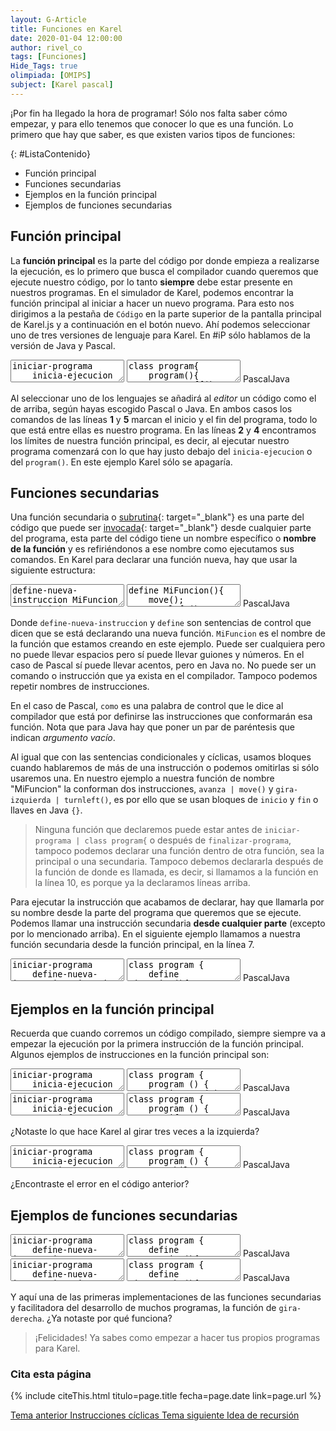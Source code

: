 ```yaml
---
layout: G-Article
title: Funciones en Karel
date: 2020-01-04 12:00:00
author: rivel_co
tags: [Funciones]
Hide_Tags: true
olimpiada: [OMIPS]
subject: [Karel pascal]
---
```


<span>¡Por fin ha llegado la hora de programar!</span> Sólo nos falta saber cómo empezar, y para ello tenemos que conocer lo que es una función. Lo primero que hay que saber, es que existen varios tipos de funciones:

{: #ListaContenido}
- Función principal
- Funciones secundarias
- Ejemplos en la función principal
- Ejemplos de funciones secundarias

## Función principal

La **función principal** es la parte del código por donde empieza a realizarse la ejecución, es lo primero que busca el compilador cuando queremos que ejecute nuestro código, por lo tanto **siempre** debe estar presente en nuestros programas. En el simulador de Karel, podemos encontrar la función principal al iniciar a hacer un nuevo programa. Para esto nos dirigimos a la pestaña de `Código` en la parte superior de la pantalla principal de Karel.js y a continuación en el botón nuevo. Ahí podemos seleccionar uno de tres versiones de lenguaje para Karel. En #iP sólo hablamos de la versión de Java y Pascal.

<div class="karelBlock">
<textarea class="karelp">
iniciar-programa
	inicia-ejecucion
		apagate;
	termina-ejecucion
finalizar-programa</textarea>
<textarea class="karelj">
class program{
    program(){
        turnoff();
    }
}</textarea>
<span class="karelLabel KLPascal karelLabelSelected" labFor="karelp">Pascal</span><span class="karelLabel KLJava" labFor="karelj">Java</span>
</div>

Al seleccionar uno de los lenguajes se añadirá al *editor* un código como el de arriba, según hayas escogido Pascal o Java. En ambos casos los comandos de las líneas **1** y **5** marcan el inicio y el fin del programa, todo lo que está entre ellas es nuestro programa. En las líneas **2** y **4** encontramos los límites de nuestra función principal, es decir, al ejecutar nuestro programa comenzará con lo que hay justo debajo del `inicia-ejecucion` o del `program()`. En este ejemplo Karel sólo se apagaría.

## Funciones secundarias

Una función secundaria o [subrutina](https://es.wikipedia.org/wiki/Subrutina){: target="_blank"} es una parte del código que puede ser [invocada](http://dle.rae.es/?id=M4evQMl){: target="_blank"} desde cualquier parte del programa, esta parte del código tiene un nombre específico o **nombre de la función** y es refiriéndonos a ese nombre como ejecutamos sus comandos. En Karel para declarar una función nueva, hay que usar la siguiente estructura:

<div class="karelBlock">
<textarea class="karelp">
define-nueva-instruccion MiFuncion como inicio
	avanza;
	gira-izquierda;
fin;</textarea>
<textarea class="karelj">
define MiFuncion(){
	move();
    turnleft();
}</textarea>
<span class="karelLabel KLPascal karelLabelSelected" labFor="karelp">Pascal</span><span class="karelLabel KLJava" labFor="karelj">Java</span>
</div>

Donde `define-nueva-instruccion` y `define` son sentencias de control que dicen que se está declarando una nueva función. `MiFuncion` es el nombre de la función que estamos creando en este ejemplo. Puede ser cualquiera pero no puede llevar espacios pero sí puede llevar guiones y números. En el caso de Pascal sí puede llevar acentos, pero en Java no. No puede ser un comando o instrucción que ya exista en el compilador. Tampoco podemos repetir nombres de instrucciones.

En el caso de Pascal, `como` es una palabra de control que le dice al compilador que está por definirse las instrucciones que conformarán esa función. Nota que para Java hay que poner un par de paréntesis que indican *argumento vacío*.

Al igual que con las sentencias condicionales y cíclicas, usamos bloques cuando hablaremos de más de una instrucción o podemos omitirlas si sólo usaremos una. En nuestro ejemplo a nuestra función de nombre "MiFuncion" la conforman dos instrucciones, `avanza | move()` y `gira-izquierda | turnleft()`, es por ello que se usan bloques de `inicio` y `fin` o llaves en Java `{}`. 

> Ninguna función que declaremos puede estar antes de `iniciar-programa | class program{` o después de `finalizar-programa`, tampoco podemos declarar una función dentro de otra función, sea la principal o una secundaria. Tampoco debemos declararla después de la función de donde es llamada, es decir, si llamamos a la función en la línea 10, es porque ya la declaramos líneas arriba.

Para ejecutar la instrucción que acabamos de declarar, hay que llamarla por su nombre desde la parte del  programa que queremos que se ejecute. Podemos llamar una instrucción secundaria **desde cualquier parte** <span>(excepto por lo mencionado arriba)</span>. En el siguiente ejemplo llamamos a nuestra función secundaria desde la función principal, en la línea 7.

<div class="karelBlock">
<textarea class="karelp">
iniciar-programa
	define-nueva-instruccion MiFuncion como inicio
		avanza;
		gira-izquierda;
	fin;
	inicia-ejecucion
		MiFuncion;
		apagate;
	termina-ejecucion
finalizar-programa</textarea>
<textarea class="karelj">
class program {
	define MiFuncion(){
    	move();
        turnleft();
    }
    program () {
    	MiFuncion();
        turnoff();
    }
}</textarea>
<span class="karelLabel KLPascal karelLabelSelected" labFor="karelp">Pascal</span><span class="karelLabel KLJava" labFor="karelj">Java</span>
</div>

## Ejemplos en la función principal

Recuerda que cuando corremos un código compilado, siempre siempre va a empezar la ejecución por la primera instrucción de la función principal. Algunos ejemplos de instrucciones en la función principal son:

<div class="karelBlock">
<textarea class="karelp">
iniciar-programa
	inicia-ejecucion
		repetir 3 veces avanza;
		repetir 2 veces gira-izquierda;
		avanza;
		gira-izquierda;
		apagate;
	termina-ejecucion
finalizar-programa</textarea>
<textarea class="karelj">
class program {
    program () {
    	iterate(3) move();
        iterate (2) turnleft();
        move();
        turnleft();
        turnoff();
    }
}</textarea>
<span class="karelLabel KLPascal karelLabelSelected" labFor="karelp">Pascal</span><span class="karelLabel KLJava" labFor="karelj">Java</span>
</div>

<div class="karelBlock">
<textarea class="karelp">
iniciar-programa
	inicia-ejecucion
		si frente-libre entonces avanza;
		repetir 3 veces gira-izquierda;
		avanza;
		mientras junto-a-zumbador hacer avanza;
		apagate;
	termina-ejecucion
finalizar-programa</textarea>
<textarea class="karelj">
class program {
    program () {
    	if (frontIsClear) move();
        iterate (3) turnleft();
        move();
        while (nextToABeeper) move();
        turnoff();
    }
}</textarea>
<span class="karelLabel KLPascal karelLabelSelected" labFor="karelp">Pascal</span><span class="karelLabel KLJava" labFor="karelj">Java</span>
</div>

¿Notaste lo que hace Karel al girar tres veces a la izquierda?

<div class="karelBlock">
<textarea class="karelp">
iniciar-programa
	inicia-ejecucion
		mientras frente-libre hacer avanza;
		si junto-a-zumbador entonces coge-zumbador;
		avanza;
		apagate;
	termina-ejecucion
finalizar-programa</textarea>
<textarea class="karelj">
class program {
    program () {
        while (frontIsClear) move();
        if (nextToABeeper) pickbeeper();
        move();
        turnoff();
    }
}</textarea>
<span class="karelLabel KLPascal karelLabelSelected" labFor="karelp">Pascal</span><span class="karelLabel KLJava" labFor="karelj">Java</span>
</div>

¿Encontraste el error en el código anterior?

## Ejemplos de funciones secundarias

<div class="karelBlock">
<textarea class="karelp">
iniciar-programa
	define-nueva-instruccion AvanzayGira como inicio
		avanza;
		gira-izquierda;
	fin;
	inicia-ejecucion
		mientras frente-libre hacer AvanzayGira;
		apagate;
	termina-ejecucion
finalizar-programa</textarea>
<textarea class="karelj">
class program {
	define AvanzayGira(){
    	move();
        turnleft();
    }
    program () {
        while (frontIsClear) AvanzayGira();
        turnoff();
    }
}</textarea>
<span class="karelLabel KLPascal karelLabelSelected" labFor="karelp">Pascal</span><span class="karelLabel KLJava" labFor="karelj">Java</span>
</div>

<div class="karelBlock">
<textarea class="karelp">
iniciar-programa
	define-nueva-instruccion gira-derecha como inicio
		repetir 3 veces gira-izquierda;
	fin;
	inicia-ejecucion
		avanza;
		avanza;
		gira-derecha;
		si frente-libre entonces avanza sino gira-izquierda;
		apagate;
	termina-ejecucion
finalizar-programa</textarea>
<textarea class="karelj">
class program {
	define GiraDerecha(){
    	iterate(3) turnleft();
    }
    program () {
    	move();
        move();
        GiraDerecha();
        if (frontIsClear) move(); else turnleft();
        turnoff();
    }
}</textarea>
<span class="karelLabel KLPascal karelLabelSelected" labFor="karelp">Pascal</span><span class="karelLabel KLJava" labFor="karelj">Java</span>
</div>

Y aquí una de las primeras implementaciones de las funciones secundarias y facilitadora del desarrollo de muchos programas, la función de `gira-derecha`. <span>¿Ya notaste por qué funciona?</span>

> ¡Felicidades! Ya sabes como empezar a hacer tus propios programas para Karel.

### Cita esta página

{% include citeThis.html titulo=page.title fecha=page.date link=page.url %}

<div class="Nav">
    <a id="navLeft" href="{{ site.baseurl }}/Karel/Instrucciones/Ciclicas/" title="Instrucciones cíclicas &vert; #iP Code">
        Tema anterior
        <span>Instrucciones cíclicas</span>
    </a>
    <a id="navRight" href="{{ site.baseurl }}/Karel/Recursion/" title="Recursión &vert; #iP Code">
        Tema siguiente
        <span>Idea de recursión</span>
    </a>
</div>